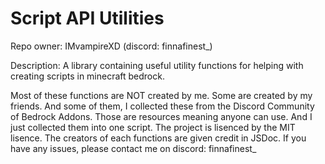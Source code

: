 # Script API Utilities

Repo owner: IMvampireXD (discord: finnafinest_)

Description:
A library containing useful utility functions for helping with creating scripts in minecraft bedrock.

Most of these functions are NOT created by me. Some are created by my friends.
And some of them, I collected these from the Discord Community of Bedrock Addons.
Those are resources meaning anyone can use. And I just collected them into one script.
The project is lisenced by the MIT lisence.
The creators of each functions are given credit in JSDoc.
If you have any issues, please contact me on discord: finnafinest_
